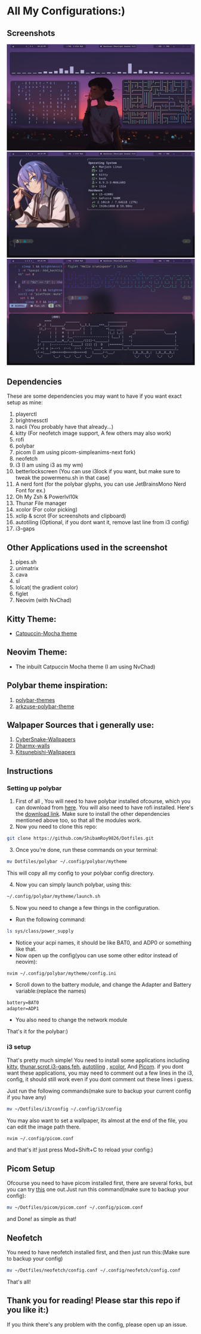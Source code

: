 # All My Configurations:)
## Screenshots
![Screenshot](https://github.com/ShibamRoy9826/Dotfiles/blob/main/screenshots/Img1.png)
![Screenshot2](https://github.com/ShibamRoy9826/Dotfiles/blob/main/screenshots/Img2.jpg)
![Screenshot3](https://github.com/ShibamRoy9826/Dotfiles/blob/main/screenshots/Img-3.jpg)

## Dependencies
These are some dependencies you may want to have if you want exact setup as mine:

1. playerctl
2. brightnessctl
3. nacli (You probably have that already...)
4. kitty (For neofetch image support, A few others may also work)
5. rofi
6. polybar
7. picom (I am using picom-simpleanims-next fork)
8. neofetch
9. i3 (I am using i3 as my wm)
10. betterlockscreen (You can use i3lock if you want, but make sure to tweak the powermenu.sh in that case)
11. A nerd font (for the polybar glyphs, you can use JetBrainsMono Nerd Font for ex.)
13. Oh My Zsh & Powerlvl10k
14. Thunar File manager
15. xcolor (For color picking)
16. xclip & scrot (For screenshots and clipboard)
17. autotiling (Optional, if you dont want it, remove last line from i3 config)
18. i3-gaps

## Other Applications used in the screenshot
1. pipes.sh
2. unimatrix
3. cava
4. sl
5. lolcat( the gradient color)
6. figlet
7. Neovim (with NvChad)

## Kitty Theme:
- [Catpuccin-Mocha theme](https://github.com/catppuccin/kitty)

## Neovim Theme:
- The inbuilt Catpuccin Mocha theme (I am using NvChad)

## Polybar theme inspiration:
1. [polybar-themes](https://github.com/adi1090x/polybar-themes)
2. [arkzuse-polybar-theme](https://github.com/arkzuse/polybar-theme)

## Walpaper Sources that i generally use:
1. [CyberSnake-Wallpapers](https://github.com/Cybersnake223/Hypr)
2. [Dharmx-walls](https://github.com/dharmx/walls)
3. [Kitsunebishi-Wallpapers](https://github.com/kitsunebishi/Wallpapers)

## Instructions
### Setting up polybar
1. First of all , You will need to have polybar installed ofcourse, which you can download from [here](https://github.com/polybar/polybar).
You will also need to have rofi installed. Here's the [download link](https://github.com/davatorium/rofi). Make sure to install the other dependencies mentioned above too, so that all the modules work.
2. Now you need to clone this repo:
```bash
git clone https://github.com/ShibamRoy9826/Dotfiles.git
```
3. Once you're done, run these commands on your terminal:
```bash
mv Dotfiles/polybar ~/.config/polybar/mytheme
```
This will copy all my config to your polybar config directory.

4. Now you can simply launch polybar, using this:
```bash
~/.config/polybar/mytheme/launch.sh
```
5. Now you need to change a few things in the configuration.
- Run the following command:
```bash
ls sys/class/power_supply
```
- Notice your acpi names, it should be like BAT0, and ADP0 or something like that.
- Now open up the config(you can use some other editor instead of neovim):
```bash
nvim ~/.config/polybar/mytheme/config.ini
```
- Scroll down to the battery module, and change the Adapter and Battery variable:(replace the names)
```
battery=BAT0
adapter=ADP1
```
- You also need to change the network module

That's it for the polybar:)

### i3 setup
That's pretty much simple!
You need to install some applications including [kitty](https://sw.kovidgoyal.net/kitty/), [thunar](https://wiki.archlinux.org/title/Thunar),[scrot](https://github.com/resurrecting-open-source-projects/scrot),[i3-gaps](https://github.com/yurimaster2112/i3-gaps),[feh](https://github.com/derf/feh), [autotiling](https://github.com/nwg-piotr/autotiling)
 , [xcolor](https://archlinux.org/packages/extra/x86_64/xcolor/), And [Picom](https://aur.archlinux.org/picom-simpleanims-next-git.git).
if you dont want these applications, you may need to comment out a few lines in the i3, config, it should still work even if you dont comment out these lines i guess.

Just run the following commands(make sure to backup your current config if you have any)
```bash
mv ~/Dotfiles/i3/config ~/.config/i3/config
```
You may also want to set a wallpaper, its almost at the end of the file, you can edit the image path there.
```bash
nvim ~/.config/picom.conf
```
and that's it! just press Mod+Shift+C to reload your config:)

## Picom Setup
Ofcourse you need to have picom installed first, there are several forks, but you can try [this](https://aur.archlinux.org/picom-simpleanims-next-git.git) one out.Just run this command(make sure to backup your config):
```bash
mv ~/Dotfiles/picom/picom.conf ~/.config/picom.conf
```
and Done! as simple as that!

## Neofetch
You need to have neofetch installed first, and then just run this:(Make sure to backup your config)
```bash
mv ~/Dotfiles/neofetch/config.conf ~/.config/neofetch/config.conf
```
That's all!

## Thank you for reading! Please star this repo if you like it:)
If you think there's any problem with the config, please open up an issue.

